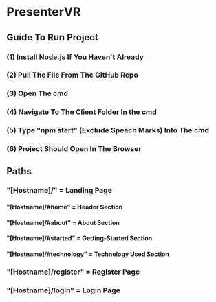 # PresenterVR

## Guide To Run Project

### (1) Install Node.js If You Haven't Already

### (2) Pull The File From The GitHub Repo

### (3) Open The cmd

### (4) Navigate To The Client Folder In the cmd

### (5) Type "npm start" (Exclude Speach Marks) Into The cmd

### (6) Project Should Open In The Browser

## Paths

### "[Hostname]/" = Landing Page

#### "[Hostname]/#home" = Header Section

#### "[Hostname]/#about" = About Section

#### "[Hostname]/#started" = Getting-Started Section

#### "[Hostname]/#technology" = Technology Used Section

### "[Hostname]/register" = Register Page

### "[Hostname]/login" = Login Page

